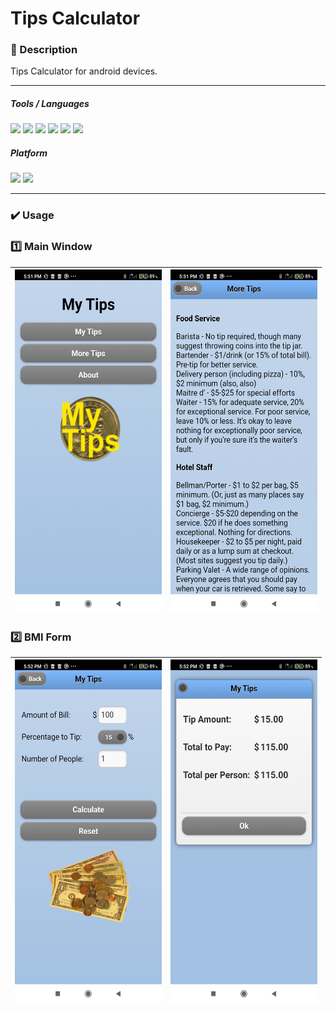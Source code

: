 # Tips Calculator

### 📝 Description 
Tips Calculator for android devices. 

-----

##### Tools / Languages  
<img src="https://img.shields.io/badge/Cordova-35434F?logo=apache-cordova&logoColor=E8E8E8" /> <img src="https://img.shields.io/badge/gradle-02303A?logo=gradle&logoColor=E8E8E8" /> <img src="https://img.shields.io/badge/Android_Studio-3DDC84?logo=android-studio&logoColor=E8E8E8" /> <img src="https://img.shields.io/badge/JavaScript-323330?logo=javascript&logoColor=E8E8E8" /> <img src="https://img.shields.io/badge/HTML5-E34F26?logo=html5&logoColor=E8E8E8" /> <img src="https://img.shields.io/badge/CSS3-1572B6?logo=css3&logoColor=E8E8E8" />


##### Platform 
<img height="20" src="https://img.shields.io/badge/Android-3DDC84?style=for-the-badge&logo=android&logoColor=white" /> <img height="20" src="https://img.shields.io/badge/Windows-0078D6?logo=windows&logoColor=white" /> 


-----

### ✔️ Usage

### 1️⃣ Main Window


|  <img align="center" src="https://github.com/vzolotar/Tips-Calculator/blob/main/images/image1.jpg" width="235" height="550"></a> | <img align="center" src="https://github.com/vzolotar/Tips-Calculator/blob/main/images/image2.jpg" width="235" height="550"></a> |
| ------------- | ------------- |

### 2️⃣ BMI Form


|  <img align="center" src="https://github.com/vzolotar/Tips-Calculator/blob/main/images/image3.jpg" width="235" height="550"></a> | <img align="center" src="https://github.com/vzolotar/Tips-Calculator/blob/main/images/image4.jpg" width="235" height="550"></a> |
| ------------- | ------------- |
